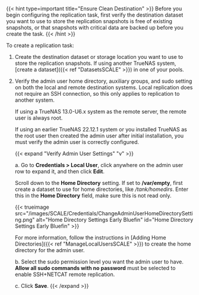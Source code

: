 &NewLine;

{{< hint type=important title="Ensure Clean Destination" >}}
Before you begin configuring the replication task, first verify the destination dataset you want to use to store the replication snapshots is free of existing snapshots, or that snapshots with critical data are backed up before you create the task.
{{< /hint >}}

To create a replication task:

1. Create the destination dataset or storage location you want to use to store the replication snapshots.
   If using another TrueNAS system, [create a dataset]({{< ref "DatasetsSCALE" >}}) in one of your pools.
  
2. Verify the admin user home directory, auxiliary groups, and sudo setting on both the local and remote destination systems.
   Local replication does not require an SSH connection, so this only applies to replication to another system.

   If using a TrueNAS 13.0-U6.x system as the remote server, the remote user is always root.

   If using an earlier TrueNAS 22.12.1 system or you installed TrueNAS as the root user then created the admin user after initial installation, you must verify the admin user is correctly configured.

   {{< expand "Verify Admin User Settings" "v" >}}

   a. Go to **Credentials > Local User**, click anywhere on the admin user row to expand it, and then click **Edit**.

   Scroll down to the **Home Directory** setting.
   If set to **/var/empty**, first create a dataset to use for home directories, like */tank/homedirs*. Enter this in the **Home Directory** field, make sure this is not read only.

   {{< trueimage src="/images/SCALE/Credentials/ChangeAdminUserHomeDirectorySetting.png" alt="Home Directory Settings Early Bluefin" id="Home Directory Settings Early Bluefin" >}}

   For more information, follow the instructions in [Adding Home Directories]({{< ref "ManageLocalUsersSCALE" >}}) to create the home directory for the admin user.

   b. Select the sudo permission level you want the admin user to have.
      **Allow all sudo commands with no password** must be selected to enable SSH+NETCAT remote replication.

   c. Click **Save**.
   {{< /expand >}}
